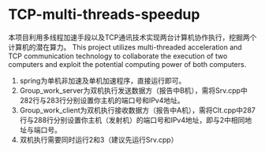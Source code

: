 # TCP-multi-threads-speedup
本项目利用多线程加速手段以及TCP通讯技术实现两台计算机协作执行，挖掘两个计算机的潜在算力。
This project utilizes multi-threaded acceleration and TCP communication technology to collaborate the execution of two computers and exploit the potential computing power of both computers.
1. spring为单机非加速及单机加速程序，直接运行即可。
2. Group_work_server为双机执行发送数据方（报告中B机），需将Srv.cpp中282行与283行分别设置你主机的端口号和IPv4地址。
3. Group_work_client为双机执行接收数据方（报告中A机），需将Clt.cpp中287行与288行分别设置你主机（发射机）的端口号和IPv4地址，即与2中相同地址与端口号。
4. 双机执行需要同时运行2和3（建议先运行Srv.cpp）
